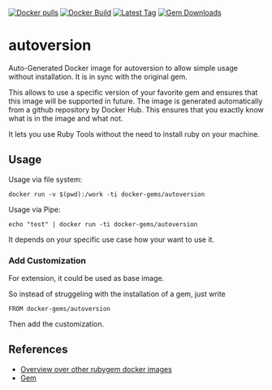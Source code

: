 [![Docker pulls](https://img.shields.io/docker/pulls/rubygem/autoversion.svg)](https://hub.docker.com/r/rubygem/autoversion/)
[![Docker Build](https://img.shields.io/docker/automated/rubygem/autoversion.svg)](https://hub.docker.com/r/rubygem/autoversion/)
[![Latest Tag](https://img.shields.io/github/tag/docker-rubygem/autoversion.svg)](https://hub.docker.com/r/rubygem/autoversion/)
[![Gem Downloads](https://img.shields.io/gem/dt/autoversion.svg)](https://rubygems.org/gems/autoversion/)
# autoversion

Auto-Generated Docker image for autoversion to allow simple usage without installation.
It is in sync with the original gem.

This allows to use a specific version of your favorite gem and ensures that this image will be supported in future.
The image is generated automatically from a github repository by Docker Hub.
This ensures that you exactly know what is in the image and what not.

It lets you use Ruby Tools without the need to install ruby on your machine.

## Usage

Usage via file system:

`docker run -v $(pwd):/work -ti docker-gems/autoversion`

Usage via Pipe:

`echo "test" | docker run -ti docker-gems/autoversion`

It depends on your specific use case how your want to use it.

### Add Customization

For extension, it could be used as base image.

So instead of struggeling with the installation of a gem, just write

`FROM docker-gems/autoversion`

Then add the customization.

## References

 - [Overview over other rubygem docker images](https://github.com/thinkbot/docker-rubygem)
 - [Gem](https://rubygems.org/gems/autoversion/)
